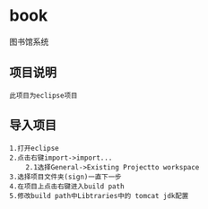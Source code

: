 # book
图书馆系统

## 项目说明
```
此项目为eclipse项目

```

## 导入项目
```
1.打开eclipse
2.点击右键import->import...
    2.1选择General->Existing Projectto workspace
3.选择项目文件夹(sign)一直下一步
4.在项目上点击右键进入build path
5.修改build path中Libtraries中的 tomcat jdk配置
```